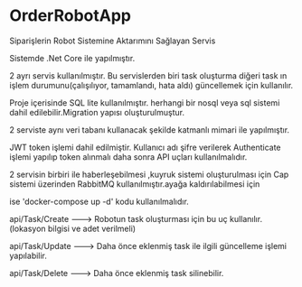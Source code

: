 # OrderRobotApp
Siparişlerin Robot Sistemine Aktarımını Sağlayan Servis


Sistemde .Net Core ile yapılmıştır.

2 ayrı servis kullanılmıştır. Bu servislerden biri task oluşturma diğeri task ın işlem durumunu(çalışılıyor, tamamlandı, hata aldı) güncellemek için kullanılır.

Proje içerisinde SQL lite kullanılmıştır. herhangi bir nosql veya sql sistemi dahil edilebilir.Migration yapısı oluşturulmuştur.

2 serviste aynı veri tabanı kullanacak şekilde katmanlı mimari ile yapılmıştır.

JWT token işlemi dahil edilmiştir. Kullanıcı adı şifre verilerek Authenticate işlemi yapılıp token alınmalı daha sonra API uçları kullanılmalıdır.

2 servisin birbiri ile haberleşebilmesi ,kuyruk sistemi oluşturulması için Cap sistemi üzerinden RabbitMQ kullanılmıştır.ayağa kaldırılabilmesi için

ise 'docker-compose up -d' kodu kullanılmalıdır.


api/Task/Create   ---> Robotun task oluşturması için bu uç kullanılır. (lokasyon bilgisi ve adet verilmeli)

api/Task/Update   ---> Daha önce eklenmiş task ile ilgili güncelleme işlemi yapılabilir.

api/Task/Delete   ---> Daha önce eklenmiş task silinebilir.

